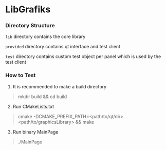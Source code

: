 # LibGrafiks

### Directory Structure

`lib` directory contains the core library

`provided` directory contains qt interface and test client

`test` directory contains custom test object per panel which is used by the test client

### How to Test

1. It is recommended to make a build directory

> mkdir build && cd build

2. Run CMakeLists.txt

> cmake -DCMAKE_PREFIX_PATH=<path/to/qt/dir> <path/to/graphicsLibrary> && make

3. Run binary MainPage

> ./MainPage